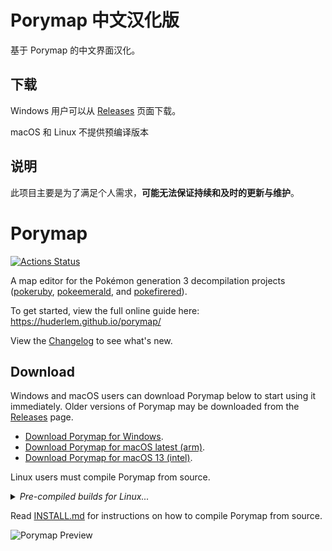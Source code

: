 # Porymap 中文汉化版

基于 Porymap 的中文界面汉化。

## 下载

Windows 用户可以从 [Releases][releases-cn] 页面下载。

macOS 和 Linux 不提供预编译版本

## 说明

此项目主要是为了满足个人需求，**可能无法保证持续和及时的更新与维护**。

# Porymap

[![Actions Status](https://github.com/huderlem/porymap/workflows/Build%20Porymap/badge.svg)](https://github.com/huderlem/porymap/actions)

A map editor for the Pokémon generation 3 decompilation projects ([pokeruby][pokeruby], [pokeemerald][pokeemerald], and [pokefirered][pokefirered]).

To get started, view the full online guide here: https://huderlem.github.io/porymap/

View the [Changelog][changelog] to see what's new.

## Download

Windows and macOS users can download Porymap below to start using it immediately. Older versions of Porymap may be downloaded from the [Releases][releases] page.

 - [Download Porymap for Windows](https://github.com/huderlem/porymap/releases/latest/download/porymap-windows.zip).
 - [Download Porymap for macOS latest (arm)](https://github.com/huderlem/porymap/releases/latest/download/porymap-macos-latest.zip).
 - [Download Porymap for macOS 13 (intel)](https://github.com/huderlem/porymap/releases/latest/download/porymap-macos-13.zip).

Linux users must compile Porymap from source.

<details>
    <summary><i>Pre-compiled builds for Linux...</i></summary>

>   If you are a Linux user and you do not want to compile Porymap from source, you may find Porymap on an external package repository like Flathub or AUR.
>   Builds installed through an external package manager are not explicitly maintained by Porymap and may be out of date.
</details>

Read [INSTALL.md](INSTALL.md) for instructions on how to compile Porymap from source.

![Porymap Preview](docsrc/manual/images/introduction/porymap-loaded-project.png)

[pokeruby]: https://github.com/pret/pokeruby
[pokeemerald]: https://github.com/pret/pokeemerald
[pokefirered]: https://github.com/pret/pokefirered
[changelog]: https://github.com/huderlem/porymap/blob/master/CHANGELOG.md
[releases]: https://github.com/huderlem/porymap/releases
[releases-cn]: https://github.com/andy3366/porymap-cn/releases